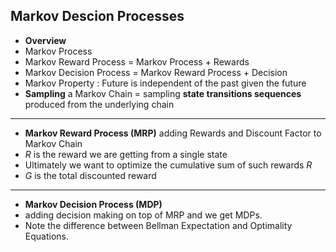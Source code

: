 ## Markov Descion Processes

- **Overview**
- Markov Process
- Markov Reward Process = Markov Process + Rewards
- Markov Decision Process = Markov Reward Process + Decision
- Markov Property : Future is independent of the past given the future
- **Sampling** a Markov Chain = sampling **state transitions sequences** produced from the underlying chain

---

- **Markov Reward Process (MRP)** adding Rewards and Discount Factor to Markov Chain
- $R$ is the reward we are getting from a single state
- Ultimately we want to optimize the cumulative sum of such rewards $R$
- $G$ is the total discounted reward

---

- **Markov Decision Process (MDP)**
- adding decision making on top of MRP and we get MDPs.
- Note the difference between Bellman Expectation and Optimality Equations.

